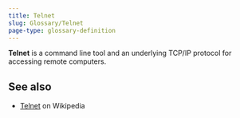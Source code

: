 ```yaml
---
title: Telnet
slug: Glossary/Telnet
page-type: glossary-definition
---
```


**Telnet** is a command line tool and an underlying TCP/IP protocol for accessing remote computers.

## See also

- [Telnet](https://en.wikipedia.org/wiki/Telnet) on Wikipedia
